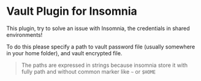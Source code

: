 # Vault Plugin for Insomnia

This plugin, try to solve an issue with Insomnia, the credentials in shared environments!

To do this please specify a path to vault password file (usually somewhere in your home folder), and vault encrypted file.

> The paths are expressed in strings because insomnia store it with fully path and without common marker like `~` or `$HOME`


